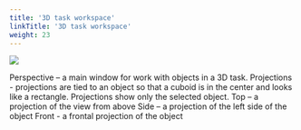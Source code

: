 ```yaml
---
title: '3D task workspace'
linkTitle: '3D task workspace'
weight: 23
---
```


   ![](/images/image!!!.jpg)

Perspective – a main window for work with objects in a 3D task.
Projections - projections are tied to an object so that a cuboid is in the center and looks like a rectangle. Projections show only the selected object.
  Top – a projection of the view from above
  Side – a projection of the left side of the object
  Front - a frontal projection of the object